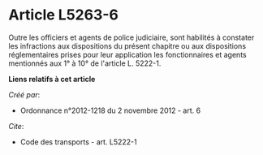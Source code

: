 # Article L5263-6

Outre les officiers et agents de police judiciaire, sont habilités à constater les infractions aux dispositions du présent
chapitre ou aux dispositions réglementaires prises pour leur application les fonctionnaires et agents mentionnés aux 1° à 10°
de l'article L. 5222-1.

**Liens relatifs à cet article**

_Créé par_:

  - Ordonnance n°2012-1218 du 2 novembre 2012 - art. 6

_Cite_:

  - Code des transports - art. L5222-1

